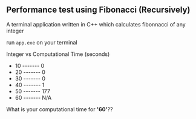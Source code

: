 
## Performance test using Fibonacci (Recursively) 

A terminal application written in C++ which calculates fibonnacci of any integer

run `app.exe` on  your terminal

Integer vs Computational Time (seconds)
  - 10  -------    0
  - 20  -------    0
  - 30  -------    0
  - 40  -------    1
  - 50  -------   177
  - 60  -------   N/A
  
  
  
  
  What is your computational time for **'60'**??
